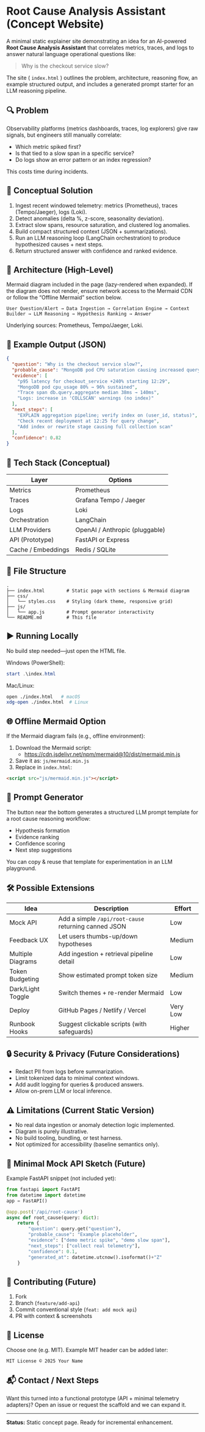 # Root Cause Analysis Assistant (Concept Website)

A minimal static explainer site demonstrating an idea for an AI-powered **Root Cause Analysis Assistant** that correlates metrics, traces, and logs to answer natural language operational questions like:

> Why is the checkout service slow?

The site ( `index.html` ) outlines the problem, architecture, reasoning flow, an example structured output, and includes a generated prompt starter for an LLM reasoning pipeline.

## 🔍 Problem
Observability platforms (metrics dashboards, traces, log explorers) give raw signals, but engineers still manually correlate:
- Which metric spiked first?
- Is that tied to a slow span in a specific service?
- Do logs show an error pattern or an index regression?

This costs time during incidents.

## 🤖 Conceptual Solution
1. Ingest recent windowed telemetry: metrics (Prometheus), traces (Tempo/Jaeger), logs (Loki).
2. Detect anomalies (delta %, z-score, seasonality deviation).
3. Extract slow spans, resource saturation, and clustered log anomalies.
4. Build compact structured context (JSON + summarizations).
5. Run an LLM reasoning loop (LangChain orchestration) to produce hypothesized causes + next steps.
6. Return structured answer with confidence and ranked evidence.

## 🧭 Architecture (High-Level)
Mermaid diagram included in the page (lazy-rendered when expanded). If the diagram does not render, ensure network access to the Mermaid CDN or follow the “Offline Mermaid” section below.

```
User Question/Alert → Data Ingestion → Correlation Engine → Context Builder → LLM Reasoning → Hypothesis Ranking → Answer
```

Underlying sources: Prometheus, Tempo/Jaeger, Loki.

## 🧪 Example Output (JSON)
```json
{
  "question": "Why is the checkout service slow?",
  "probable_cause": "MongoDB pod CPU saturation causing increased query latency for order aggregation pipeline.",
  "evidence": [
    "p95 latency for checkout_service +240% starting 12:29",
    "MongoDB pod cpu_usage 80% → 96% sustained",
    "Trace span db.query.aggregate median 38ms → 140ms",
    "Logs: increase in 'COLLSCAN' warnings (no index)"
  ],
  "next_steps": [
    "EXPLAIN aggregation pipeline; verify index on (user_id, status)",
    "Check recent deployment at 12:25 for query change",
    "Add index or rewrite stage causing full collection scan"
  ],
  "confidence": 0.82
}
```

## 🧰 Tech Stack (Conceptual)
| Layer | Options |
|-------|---------|
| Metrics | Prometheus |
| Traces | Grafana Tempo / Jaeger |
| Logs | Loki |
| Orchestration | LangChain |
| LLM Providers | OpenAI / Anthropic (pluggable) |
| API (Prototype) | FastAPI or Express |
| Cache / Embeddings | Redis / SQLite |

## 📁 File Structure
```
.
├── index.html        # Static page with sections & Mermaid diagram
├── css/
│   └── styles.css    # Styling (dark theme, responsive grid)
├── js/
│   └── app.js        # Prompt generator interactivity
└── README.md         # This file
```

## ▶️ Running Locally
No build step needed—just open the HTML file.

Windows (PowerShell):
```powershell
start .\index.html
```

Mac/Linux:
```bash
open ./index.html   # macOS
xdg-open ./index.html  # Linux
```

## 🌐 Offline Mermaid Option
If the Mermaid diagram fails (e.g., offline environment):
1. Download the Mermaid script:
   - https://cdn.jsdelivr.net/npm/mermaid@10/dist/mermaid.min.js
2. Save it as: `js/mermaid.min.js`
3. Replace in `index.html`:
```html
<script src="js/mermaid.min.js"></script>
```

## 🧠 Prompt Generator
The button near the bottom generates a structured LLM prompt template for a root cause reasoning workflow:
- Hypothesis formation
- Evidence ranking
- Confidence scoring
- Next step suggestions

You can copy & reuse that template for experimentation in an LLM playground.

## 🛠️ Possible Extensions
| Idea | Description | Effort |
|------|-------------|--------|
| Mock API | Add a simple `/api/root-cause` returning canned JSON | Low |
| Feedback UX | Let users thumbs-up/down hypotheses | Medium |
| Multiple Diagrams | Add ingestion + retrieval pipeline detail | Low |
| Token Budgeting | Show estimated prompt token size | Medium |
| Dark/Light Toggle | Switch themes + re-render Mermaid | Low |
| Deploy | GitHub Pages / Netlify / Vercel | Very Low |
| Runbook Hooks | Suggest clickable scripts (with safeguards) | Higher |

## 🔒 Security & Privacy (Future Considerations)
- Redact PII from logs before summarization.
- Limit tokenized data to minimal context windows.
- Add audit logging for queries & produced answers.
- Allow on-prem LLM or local inference.

## ⚠️ Limitations (Current Static Version)
- No real data ingestion or anomaly detection logic implemented.
- Diagram is purely illustrative.
- No build tooling, bundling, or test harness.
- Not optimized for accessibility (baseline semantics only).

## 🧪 Minimal Mock API Sketch (Future)
Example FastAPI snippet (not included yet):
```python
from fastapi import FastAPI
from datetime import datetime
app = FastAPI()

@app.post('/api/root-cause')
async def root_cause(query: dict):
    return {
        "question": query.get("question"),
        "probable_cause": "Example placeholder",
        "evidence": ["demo metric spike", "demo slow span"],
        "next_steps": ["collect real telemetry"],
        "confidence": 0.1,
        "generated_at": datetime.utcnow().isoformat()+"Z"
    }
```

## 🤝 Contributing (Future)
1. Fork
2. Branch (`feature/add-api`)
3. Commit conventional style (`feat: add mock api`)
4. PR with context & screenshots

## 🪪 License
Choose one (e.g. MIT). Example MIT header can be added later:
```
MIT License © 2025 Your Name
```

## 📬 Contact / Next Steps
Want this turned into a functional prototype (API + minimal telemetry adapters)?
Open an issue or request the scaffold and we can expand it.

---
**Status:** Static concept page. Ready for incremental enhancement.
